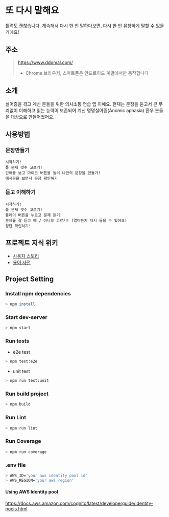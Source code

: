 # 또 다시 말해요
틀려도 괜찮습니다. 
계속해서 다시 한 번 말하다보면,
다시 한 번 유창하게 말할 수 있을거에요!

## 주소
> https://www.ddomal.com/
> - Chrome 브라우저, 스마트폰은 안드로이드 계열에서만 동작합니다

## 소개
실어증을 겪고 계신 분들을 위한 의사소통 연습 앱 이에요.
현재는 문장을 듣고서 큰 무리없이 이해하고 읽는 능력이 보존되어 계신 명명실어증(Anomic aphasia) 환우 분들을
대상으로 만들어졌어요.
  
  
    
## 사용방법
### 문장만들기
```
시작하기!  
풀 문제 갯수 고르기!  
단어를 보고 마이크 버튼을 눌러 나만의 문장을 만들기!  
예시문을 보면서 문장 확인하기  
```

### 듣고 이해하기
```
시작하기!  
풀 문제 갯수 고르기!  
플레이 버튼을 누르고 문제 듣기!  
문제를 잘 듣고 예 / 아니오 고르기! (얼마든지 다시 들을 수 있어요)  
정답 확인하기!  
```
  
## 프로젝트 지식 위키
- [사용자 스토리](https://github.com/CodeSoom/ddomal/wiki/%EC%82%AC%EC%9A%A9%EC%9E%90-%EC%8A%A4%ED%86%A0%EB%A6%AC)
- [용어 사전](https://github.com/CodeSoom/ddomal/wiki/%EC%9A%A9%EC%96%B4-%EC%82%AC%EC%A0%84)

## Project Setting

### Install npm dependencies

```bash
> npm install
```
### Start dev-server

```bash
> npm start
```

### Run tests

- e2e test
```bash
> npm test:e2e
```

- unit test
```bash
> npm run test:unit
```

### Run build project

```bash
> npm build
```

### Run Lint

```bash
> npm run lint
```

### Run Coverage

```bash
> npm run coverage
```

### .env file

```bash
> AWS_ID='your aws identity pool id'
> AWS_REGION='your aws region'
```

#### Using AWS Identity pool
https://docs.aws.amazon.com/cognito/latest/developerguide/identity-pools.html
